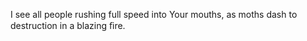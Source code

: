 I see all people rushing full speed into Your mouths, as moths dash to destruction in a blazing ﬁre.